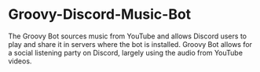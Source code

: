# Groovy-Discord-Music-Bot
The Groovy Bot sources music from YouTube and allows Discord users to play and share it in servers where the bot is installed. Groovy Bot allows for a social listening party on Discord, largely using the audio from YouTube videos.
